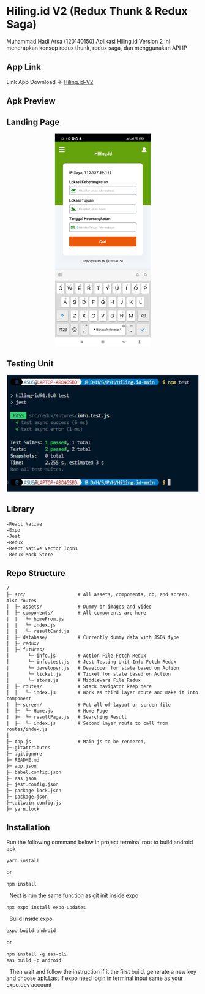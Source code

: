Hiling.id V2 (Redux Thunk & Redux Saga)
===
Muhammad Hadi Arsa (120140150)
Aplikasi Hiling.id Version 2 ini menerapkan konsep redux thunk, redux saga, dan menggunakan API IP

## App Link
Link App Download => [Hiling.id-V2](https://expo.dev/artifacts/eas/ud32M3pB9FPQJ726vth1Dy.apk)

Apk Preview 
---
## Landing Page 
<p align="center">
    <img width="250px" src="./src/assets/Tampilan Home Apk.jpg">
</p>

## Testing Unit
<p align="center">
    <img width="500px" src="./src/assets/Testing Unit.jpeg">
</p>

## Library
```
-React Native
-Expo
-Jest
-Redux
-React Native Vector Icons
-Redux Mock Store
```

## Repo Structure
```
/
├─ src/                   # All assets, components, db, and screen. Also routes
│  ├─ assets/             # Dummy or images and video
│  ├─ components/         # All components are here
│  |   └─ homeFrom.js
│  |   └─ index.js     
│  |   └─ resultCard.js
│  ├─ database/           # Currently dummy data with JSON type
│  ├─ redux/
│  ├─ futures/
│       └─ info.js        # Action File Fetch Redux
│       └─ info.test.js   # Jest Testing Unit Info Fetch Redux 
│       └─ developer.js   # Developer for state based on Action
│       └─ ticket.js      # Ticket for state based on Action
│       └─ store.js       # Middleware File Redux 
│  ├─ routes/             # Stack navigator keep here 
│  │   └─ index.js        # Work as third layer route and make it into component 
│  ├─ screen/             # Put all of layout or screen file
|  ├─  └─ Home.js         # Home Page
|  ├─  └─ resultPage.js   # Searching Result
|  ├─  └─ index.js        # Second layer route to call from routes/index.js
│
├─ App.js                 # Main js to be rendered, 
├─.gitattributes
├─ .gitignore
├─ README.md
├─ app.json
├─ babel.config.json
├─ eas.json
├─ jest.config.json
├─ package-lock.json
├─ package.json
├─tailwain.config.js
├─ yarn.lock
```

## Installation
Run the following command below in project terminal root to build android apk
```
yarn install
```
or
```
npm install
```
&nbsp;
Next is run the same function as git init inside expo
```
npx expo install expo-updates
```
&nbsp;
Build inside expo
```
expo build:android
```
or
```
npm install -g eas-cli
eas build -p android
```
&nbsp;
Then wait and follow the instruction if it the first build, generate a new key and choose apk.Last if expo need login in terminal input same as your expo.dev account
&nbsp;

